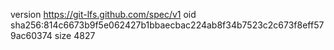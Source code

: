 version https://git-lfs.github.com/spec/v1
oid sha256:814c6673b9f5e062427b1bbaecbac224ab8f34b7523c2c673f8eff579ac60374
size 4827
